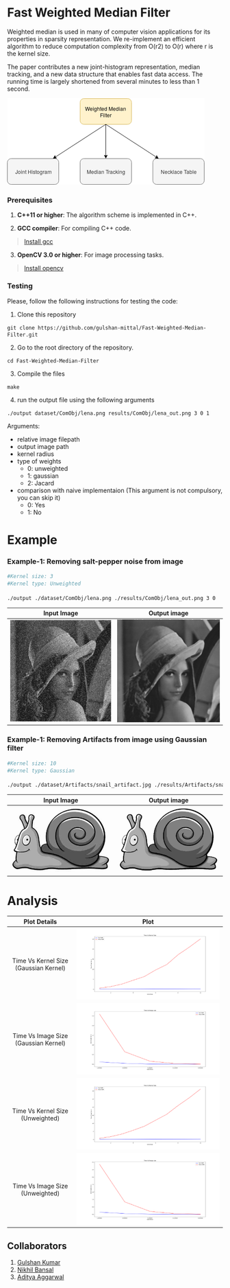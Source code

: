 
# Fast Weighted Median Filter
Weighted median is used in many of computer vision applications for its  properties in sparsity representation. We re-implement an efficient algorithm to reduce computation complexity from O(r2) to O(r) where r is the kernel size.

The paper contributes a new joint-histogram representation, median tracking, and a new data structure that enables fast data access. The running time is largely shortened from several minutes to less than 1 second.

![img](./Documents/blockDiagram.png)

### Prerequisites

1. **C++11 or higher**: The algorithm scheme is implemented in C++.

2. **GCC compiler**: For compiling C++ code.
> [Install gcc](https://linuxconfig.org/how-to-install-g-the-c-compiler-on-ubuntu-18-04-bionic-beaver-linux)

3. **OpenCV 3.0 or higher**: For image processing tasks.
> [Install opencv](https://www.learnopencv.com/install-opencv3-on-ubuntu/)


### Testing

Please, follow the following instructions for testing the code:

1. Clone this repository
```
git clone https://github.com/gulshan-mittal/Fast-Weighted-Median-Filter.git
```

2. Go to the root directory of the repository.
```
cd Fast-Weighted-Median-Filter
```

3. Compile the files
```
make
```

4. run the output file using the following arguments
```
./output dataset/ComObj/lena.png results/ComObj/lena_out.png 3 0 1
```
Arguments:
- relative image filepath
- output image path
- kernel radius
- type of weights
    - 0: unweighted
    - 1: gaussian
    - 2: Jacard
- comparison with naive implementaion (This argument is not compulsory, you can skip it)
    - 0: Yes
    - 1: No

# Example

### Example-1: Removing salt-pepper noise from image
```bash
#Kernel size: 3
#Kernel type: Unweighted

./output ./dataset/ComObj/lena.png ./results/ComObj/lena_out.png 3 0
```
Input Image             |  Output image
:-------------------------:|:-------------------------:
![input image](./dataset/ComObj/lena.png)  |  ![input image](./results/ComObj/lena_out.png)


### Example-1: Removing Artifacts from image using Gaussian filter
```bash
#Kernel size: 10
#Kernel type: Gaussian

./output ./dataset/Artifacts/snail_artifact.jpg ./results/Artifacts/snail_artifact_out.jpg 10 1
```
Input Image             |  Output image
:-------------------------:|:-------------------------:
![input image](./dataset/Artifacts/snail_artifact.jpg)  |  ![input image](./results/Artifacts/snail_artifact_out.jpg)


# Analysis

Plot Details            |  Plot
:-------------------------:|:-------------------------:
Time Vs Kernel Size (Gaussian Kernel) |  ![input image](./Analysis/gaussian_varying_kernel.png)
Time Vs Image Size (Gaussian Kernel) |  ![input image](./Analysis/gaussian_varying_scale.png)
Time Vs Kernel Size (Unweighted) |  ![input image](./Analysis/unweighted_varying_kernel.png)
Time Vs Image Size (Unweighted) |  ![input image](./Analysis/unweighted_varying_scale.png)


## Collaborators

1. [Gulshan Kumar](https://github.com/gulshan-mittal)
2. [Nikhil Bansal](https://github.com/nikhil3456)
3. [Aditya Aggarwal](https://github.com/adityaaggarwal97)
